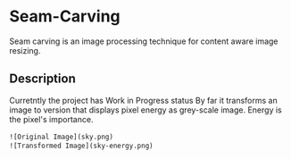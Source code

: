 # Seam-Carving
Seam carving is an image processing technique for content aware image resizing.

## Description
Curretntly the project has Work in Progress status
By far it transforms an image to version that displays pixel energy as grey-scale image. Energy is the pixel's importance.

    ![Original Image](sky.png)  
    ![Transformed Image](sky-energy.png)  

 
